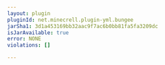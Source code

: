 ```yaml
---
layout: plugin
pluginId: net.minecrell.plugin-yml.bungee
jarSha1: 3d1a453169bb32aac9f7ac6b0bb81fa5fa3209dc
isJarAvailable: true
error: NONE
violations: []

---
```

